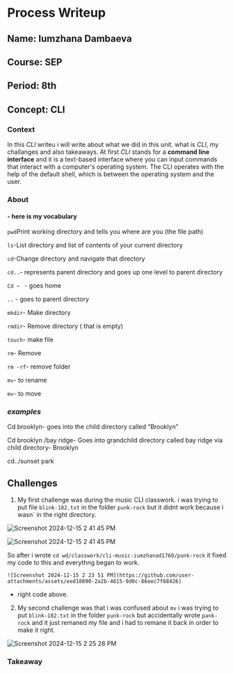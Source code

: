 # Process Writeup
## Name: Iumzhana Dambaeva
## Course: SEP
## Period: 8th
## Concept: CLI


### Context
In this _CLI_ writeu i will write about what we did in this unit. what is _CLI_, my challanges and also takeaways. 
At first _CLI_ stands for a **command line interface**  and it is a text-based interface where you can input commands that interact with a computer's operating system. The CLI operates with the help of the default shell, which is between the operating system and the user.

### About 
#### - here is my vocabulary 
```pwd```Print working directory and tells you where are you (the file path)

```ls```-List directory and list of contents of your current directory

```cd```-Change directory and navigate that directory 

```cd..```- represents parent directory and goes up one level to parent directory

```Cd ~ ``` - goes home

```..``` - goes to parent directory

```mkdir```- Make  directory 

```rmdir```- Remove directory ( that is empty)

```touch```- make file 

```rm```- Remove 

```rm -rf```- remove folder

```mv```- to rename

```mv```- to move




 ### _examples_
Cd brooklyn- goes into the child directory called “Brooklyn”

Cd brooklyn /bay ridge- Goes into grandchild directory called bay ridge via child directory- Brooklyn 

cd../sunset park

## Challenges
1. My first challenge was during the music CLI classwork. i was trying to put file  ```blink-182.txt``` in the folder ```punk-rock``` but it didnt work
because i wasn´ in the right directory.

  ![Screenshot 2024-12-15 2 41 45 PM](https://github.com/user-attachments/assets/6fc0c829-03cd-4e8a-8e0a-e7a9cce6a13a)

   ![Screenshot 2024-12-15 2 41 45 PM](https://github.com/user-attachments/assets/8c4fcfc5-2123-4391-9eda-6d7e243e01ec)

So after i wrote ```cd wd/classwork/cli-music-iumzhanad1760/punk-rock``` it fixed my code to this and everythng began to work. 

   


    ![Screenshot 2024-12-15 2 23 51 PM](https://github.com/user-attachments/assets/eed10090-2a2b-4615-9d0c-86eec7f68426)
    
- right code above.

2. My second challenge was that i was confused about ```mv``` i was trying to put ```blink-182.txt``` in the folder ```punk-rock``` but accidentally wrote  ```pank-rock``` and it just remaned my file and i had to remane it back in order to make it right.

![Screenshot 2024-12-15 2 25 28 PM](https://github.com/user-attachments/assets/e5022cc4-c904-4b3e-90ef-d7e29ce6c64d)



   


  
### Takeaway

